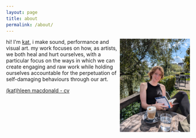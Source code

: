 ```yaml
---
layout: page
title: about
permalink: /about/
---
```


[<img src="/assets/img/me/cuteme.jpeg" height="255px" width="192px" ALIGN="right"/>](## "Hi! :)")

hi! I'm [kat][kat-website], i make sound, performance and visual art. my work focuses on how, as artists, we both heal and hurt ourselves, with a particular focus on the ways in which we can create engaging and raw work while holding ourselves accountable for the perpetuation of self-damaging behaviours through our art.

<a href="https://docs.google.com/spreadsheets/d/1JqpBOtxf0bm9doWVSXUzWrlF9gB2g6pVTU80cvIqGaI/edit?gid=0#gid=0">(kat)hleen macdonald - cv</a>

[kat-website]:https://otherkat.com
[lclo-link]:https://lclo.otherkat.com